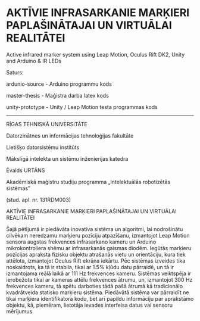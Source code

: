 # AKTĪVIE INFRASARKANIE MARĶIERI PAPLAŠINĀTAJAI UN VIRTUĀLAI REALITĀTEI
Active infrared marker system using Leap Motion, Oculus Rift DK2, Unity and Arduino &amp; IR LEDs

Saturs:

ardunio-source - Arduino programmu kods

master-thesis - Maģistra darba latex kods

unity-prototype - Unity / Leap Motion testa programmas kods

---

RĪGAS TEHNISKĀ UNIVERSITĀTE

Datorzinātnes un informācijas tehnoloģijas fakultāte

Lietišķo datorsistēmu institūts 

Mākslīgā intelekta un sistēmu inženierijas katedra

Ēvalds URTĀNS

Akadēmiskā maģistru studiju programma „Intelektuālās robotizētās sistēmas”

(stud. apl. nr. 131RDM003)


AKTĪVIE INFRASARKANIE MARĶIERI PAPLAŠINĀTAJAI UN VIRTUĀLAI REALITĀTEI

Šajā pētījumā ir piedāvāta inovatīva sistēma un algoritmi, lai nodrošinātu
cilvēkam neredzamu marķieru pozīciju atpazīšanu, izmantojot Leap Motion 
sensora augstas frekvences infrasarkano kameru un Arduino mikrokontroliera shēmu ar infrasarkanās gaismas diodēm.
Iegūtās marķieru pozīcijas apraksta fizisku objektu atrašanās vietu un orientāciju, kura
tiek attēlota, izmantojot Oculus Rift ekrāna iekārtu.
Pēc sistēmas izveides tika noskaidrots, ka tā ir stabila, tikai ar 1.5\% kļūdu datu pārraidē, un tā ir izmantojama reālā laikā ar 111 Hz frekvences kameru. 
Sistēmas veiktspēja ir ierobežota tikai ar kameras attēlu frekvences ātrumu, un, izmantojot 300 Hz frekvences kameru, tā spētu darboties tādā pašā ātrumā kā tradicionālo kvadrātveida statisko marķieru sistēma.
Piedāvātā sistēma var pārraidīt ne tikai marķiera identifikatora kodu, bet arī papildu informāciju par aprakstāmo objektu, kā, piemēram, lietotāja ievades interfeisa datus vai sensoru mērījumus.